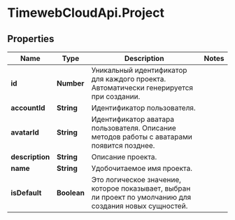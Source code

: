 # TimewebCloudApi.Project

## Properties

Name | Type | Description | Notes
------------ | ------------- | ------------- | -------------
**id** | **Number** | Уникальный идентификатор для каждого проекта. Автоматически генерируется при создании. | 
**accountId** | **String** | Идентификатор пользователя. | 
**avatarId** | **String** | Идентификатор аватара пользователя. Описание методов работы с аватарами появится позднее. | 
**description** | **String** | Описание проекта. | 
**name** | **String** | Удобочитаемое имя проекта. | 
**isDefault** | **Boolean** | Это логическое значение, которое показывает, выбран ли проект по умолчанию для создания новых сущностей. | 


